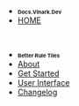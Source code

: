 

* <t style="font-size:1vw; font-weight:bold">Docs.Vinark.Dev</t>
* [HOME](./)

<br>

* <t style="font-size:1vw; font-weight:bold">Better Rule Tiles</t>
* [About](./better-rule-tiles/index)
* [Get Started](./better-rule-tiles/get-started)
* [User Interface](./better-rule-tiles/user-interface)
* [Changelog](./better-rule-tiles/changelog)

<!--
<br>

* # **Social Links**
* [Discord](https://discord.gg/DKpbVKk)
* [Youtube](https://www.youtube.com/channel/UCo-V8qAlHZWFRkUDCtc0cyQ)
* [Twitter](https://twitter.com/VinarkDev)
* [Itch.io](https://vinarkgames.itch.io/)
* [Google Play](https://play.google.com/store/apps/developer?id=Vinark+Games)
* [Website](https://vinark.dev/)
-->